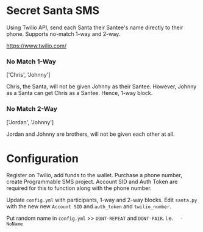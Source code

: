 # Secret Santa SMS
Using Twilio API, send each Santa their Santee's name directly to their phone. Supports no-match 1-way and 2-way.

https://www.twilio.com/

### No Match 1-Way
  ['Chris', 'Johnny']
  
  Chris, the Santa, will not be given Johnny as their Santee. However, Johnny as a Santa can get Chris as a Santee. Hence, 1-way block.
  
### No Match 2-Way
  ['Jordan', 'Johnny']
  
  Jordan and Johnny are brothers, will not be given each other at all.

# Configuration
Register on Twilio, add funds to the wallet. Purchase a phone number, create Programmable SMS project. Account SID and Auth Token are required for this to function along with the phone number.

Update `config.yml` with participants, 1-way and 2-way blocks. Edit `santa.py` with the new new `Account SID` and `auth_token` and `twilio_number`. 

Put random name in `config.yml` >> `DONT-REPEAT` and `DONT-PAIR`. i.e. `  - NoName`
